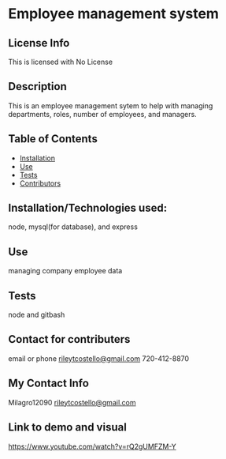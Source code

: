 # Employee management system
  ## License Info
This is licensed with No License 
  
  ## Description
  This is an employee management sytem to help with managing departments, roles, number of employees, and managers. 
  ## Table of Contents
  * [Installation](#installation)
  * [Use](#use)
  * [Tests](#tests)
  * [Contributors](#contributors)
  ## Installation/Technologies used:
  node, mysql(for database), and express
  ## Use
  managing company employee data
  ## Tests
  node and gitbash
  ## Contact for contributers
  email or phone rileytcostello@gmail.com 720-412-8870
  ## My Contact Info
  Milagro12090
  rileytcostello@gmail.com
  ## Link to demo and visual
  
  https://www.youtube.com/watch?v=rQ2gUMFZM-Y

